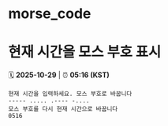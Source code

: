 # morse_code
# 현재 시간을 모스 부호 표시
<!-- MORSE_TIME_START -->
🗓️ **2025-10-29** | ⏰ **05:16 (KST)**

```
현재 시간을 입력하세요. 모스 부호로 바꿉니다
----- ..... .---- -....
모스 부호를 다시 현재 시간으로 바꿉니다
0516
```
<!-- MORSE_TIME_END -->
